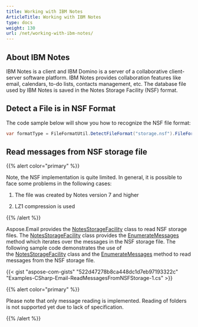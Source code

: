 ```yaml
---
title: Working with IBM Notes
ArticleTitle: Working with IBM Notes
type: docs
weight: 130
url: /net/working-with-ibm-notes/
---
```



## **About IBM Notes**

IBM Notes is a client and IBM Domino is a server of a collaborative client-server software platform. IBM Notes provides collaboration features like email, calendars, to-do lists, contacts management, etc. The database file used by IBM Notes is saved in the Notes Storage Facility (NSF) format.

## **Detect a File is in NSF Format**

The code sample below will show you how to recognize the NSF file format:

```cs
var formatType = FileFormatUtil.DetectFileFormat("storage.nsf").FileFormatType; // Returns FileFormatType.Nsf
```

## **Read messages from NSF storage file**

{{% alert color="primary" %}}

Note, the NSF implementation is quite limited.
In general, it is possible to face some problems in the following cases:

1. The file was created by Notes version 7 and higher
  
2. LZ1 compression is used

{{% /alert %}}

Aspose.Email provides the [NotesStorageFacility](https://reference.aspose.com/email/net/aspose.email.storage.nsf/notesstoragefacility/) class to read NSF storage files. The [NotesStorageFacility](https://reference.aspose.com/email/net/aspose.email.storage.nsf/notesstoragefacility/) class provides the [EnumerateMessages](https://reference.aspose.com/email/net/aspose.email.storage.nsf/notesstoragefacility/enumeratemessages/#enumeratemessages) method which iterates over the messages in the NSF storage file. The following sample code demonstrates the use of the [NotesStorageFacility](https://reference.aspose.com/email/net/aspose.email.storage.nsf/notesstoragefacility/) class and the [EnumerateMessages](https://reference.aspose.com/email/net/aspose.email.storage.nsf/notesstoragefacility/enumeratemessages/#enumeratemessages) method to read messages from the NSF storage file. 

{{< gist "aspose-com-gists" "522d47278b8ca448dc1d7eb97193322c" "Examples-CSharp-Email-ReadMessagesFromNSFStorage-1.cs" >}}

{{% alert color="primary" %}} 

Please note that only message reading is implemented. Reading of folders is not supported yet due to lack of specification.

{{% /alert %}}
